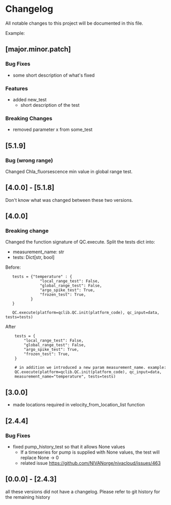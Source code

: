 # Changelog

All notable changes to this project will be documented in this file.

Example:

## [major.minor.patch]

### Bug Fixes

- some short description of what's fixed

### Features

- added new_test
  - short description of the test

### Breaking Changes

- removed parameter x from some_test

## [5.1.9]
### Bug (wrong range)
Changed Chla_fluorsescence min value in global range test. 

## [4.0.0] - [5.1.8]
Don't know what was changed between these two versions.  

## [4.0.0]

### Breaking change

Changed the function signature of QC.execute. Split the tests dict into:

- measurement_name: str
- tests: Dict[str, bool]

Before:
 ```
    tests = {"temperature" : {
                "local_range_test": False,
                "global_range_test": False,
                "argo_spike_test": True,
                "frozen_test": True,
            }
    }

    QC.execute(platform=qclib.QC.init(platform_code), qc_input=data, tests=tests)
```

After 
```    
    tests = {
        "local_range_test": False,
        "global_range_test": False,
        "argo_spike_test": True,
        "frozen_test": True,
    }

    # in addition we introduced a new param measurement_name. example:
    QC.execute(platform=qclib.QC.init(platform_code), qc_input=data,
    measurement_name="temperature", tests=tests)
```

## [3.0.0]

- made locations required in velocity_from_location_list function

## [2.4.4]
### Bug Fixes

- fixed pump_history_test so that it allows None values
  - If a timeseries for pump is supplied with None values, the test will replace None -> 0 
  - related issue https://github.com/NIVANorge/nivacloud/issues/463

## [0.0.0] - [2.4.3]

all these versions did not have a changelog. Please refer to git history for the remaining history
